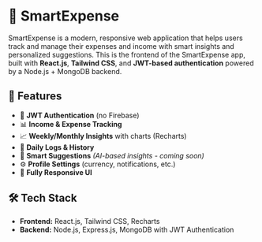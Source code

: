 # 💸 SmartExpense 

SmartExpense is a modern, responsive web application that helps users track and manage their expenses and income with smart insights and personalized suggestions. This is the frontend of the SmartExpense app, built with **React.js**, **Tailwind CSS**, and **JWT-based authentication** powered by a Node.js + MongoDB backend.

## 🚀 Features

- 🔐 **JWT Authentication** (no Firebase)
- 📊 **Income & Expense Tracking**
- 📈 **Weekly/Monthly Insights** with charts (Recharts)
- 📅 **Daily Logs & History**
- 🧠 **Smart Suggestions** *(AI-based insights - coming soon)*
- ⚙️ **Profile Settings** (currency, notifications, etc.)
- 📱 **Fully Responsive UI**

## 🛠️ Tech Stack

- **Frontend:** React.js, Tailwind CSS, Recharts
- **Backend:** Node.js, Express.js, MongoDB with JWT Authentication  
